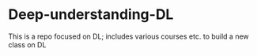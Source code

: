 # Deep-understanding-DL
This is a repo focused on DL; includes various courses etc. to build a new class on DL
